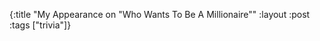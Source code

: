 {:title "My Appearance on \"Who Wants To Be A Millionaire\""
:layout :post
:tags  ["trivia"]}

<center> <object width="425" height="355"><param name="movie" value="http://www.youtube.com/v/bxt-wHbD640"></param><param name="wmode" value="transparent"></param><embed src="http://www.youtube.com/v/bxt-wHbD640" type="application/x-shockwave-flash" wmode="transparent" width="425" height="355"></embed></object> </center>

